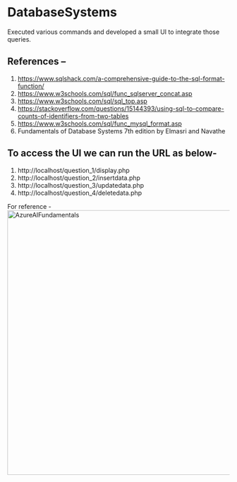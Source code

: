# DatabaseSystems

Executed various commands and developed a small UI to integrate those queries.


## References – 
1.	https://www.sqlshack.com/a-comprehensive-guide-to-the-sql-format-function/
2.	https://www.w3schools.com/sql/func_sqlserver_concat.asp
3.	https://www.w3schools.com/sql/sql_top.asp
4.	https://stackoverflow.com/questions/15144393/using-sql-to-compare-counts-of-identifiers-from-two-tables
5.	https://www.w3schools.com/sql/func_mysql_format.asp
6.	Fundamentals of Database Systems 7th edition by Elmasri and Navathe


## To access the UI we can run the URL as below- 
1. http://localhost/question_1/display.php
2. http://localhost/question_2/insertdata.php
3. http://localhost/question_3/updatedata.php
4. http://localhost/question_4/deletedata.php

For reference -<br> 
<img align="left" src="https://user-images.githubusercontent.com/32535576/231283864-2a4b13fe-b2ac-4932-a4be-89c28b481c80.jpg" alt="AzureAIFundamentals" height="600" width="600" />
